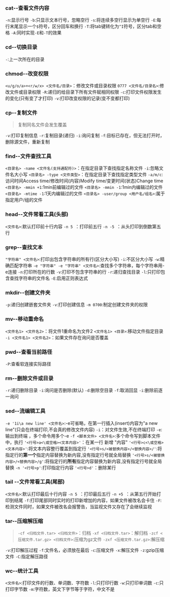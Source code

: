 ### cat--查看文件内容
`-n`:显示行号
`-b`:只显示文本行号，忽略空行
`-s`:将连续多空行显示为单空行
`-E`:每行末尾显示一个`$`符号，区分回车和换行
`-T`:将tab键转化为`^I`符号，区分tab和空格
`-A`:同时实现`-E`和`-T`的效果
### cd--切换目录
`-`:上一次所在的目录
### chmod--改变权限
`<u/g/o/a>+<r/w/x> <文件名/目录>`：修改文件或目录权限
`0777 <文件名/目录名>`:修改文件或目录权限
`-R`:递归的给目录下所有文件赋相同权限
`-c`:打印文件权限发生的变化(只有变了才打印)
`-v`:打印改变权限的记录(变不变都打印)
### cp--复制文件
>复制同名文件会发生覆盖

`-v`:打印复制信息
`-r`:复制目录(递归)
`-i`:询问复制
`-f`:目标已存在，但无法打开时，删除源文件，重新复制
### find--文件查找工具
`<目录名> -name <文件名(支持通配符)>`：在指定目录下查找指定名称文件
`-i`:忽略文件名大小写
`<目录名> -type <文件类型>`：在指定目录下查找指定类型文件
`-a/m/c`:访问时间Access time/修改时间(内容)Modify time/变更时间(状态)Change time
`<目录名> -mmin +1`:1min前编辑过的文件
`<目录名> -mmin -1`:1min内编辑过的文件
`<目录名> -mtime -1`:1天内编辑过的文件
`<目录名> -user/group <用户名/组名>`:属于指定用户/组的文件
### head--文件常看工具(头部)
`<文件名>`:默认打印前十行内容
`-n 5 `：打印前五行
`-n -5 `：从头打印到倒数第五行
### grep--查找文本
`"字符串" <文件名>`:打印出包含字符串的所有行(区分大小写)
`-i`:不区分大小写
`-w`:精确匹配字符串
`-e "字符串" -e "字符串" <文件名>`:查找多个字符串，每个字符串用-e连接
`-n`:打印所在的行数
`-v`:打印不包含字符串的行
`-r`:递归查找目录
`-l`:只打印包含查找字符串的文件名
`-E`:启用正则表达式
### mkdir--创建文件夹
`-p`:递归创建嵌套文件夹
`-v`:打印创建信息
`-m 0700`:制定创建文件夹的权限
### mv--移动重命名
`<文件名1> <文件名2>`：将文件1重命名为文件2
`<文件名1> <目录>`:移动文件指定目录
`-i <文件名1> <文件名2>`：如果文件存在询问是否覆盖
### pwd--查看当前路径
`-P`:查看软连接实际路径
### rm--删除文件或目录
`-r`:递归删除目录
`-i`:询问是否删除(默认)
`-d`:删除空目录
`-f`:取消回显
`-i`:删除前逐一询问
### sed--流编辑工具
`-e '1i\a new line' <文件名>`:-e可省略，在第一行插入(insert)内容为"a new line"(只会在终端打印,不会真的修改文件内容)
`-i`：对文件生效,不在终端打印
`-e`:输出到终端 ，多个命令用多个-e
`-f <脚本文件> <文件名>`:多个命令写到脚本文件中，执行
`'<行号>a<\或空格><文本内容>'`：在某一行    新增     "内容"
`'<行号>c<\或空格><文本内容>'`:将文本内容整行覆盖到指定行
`'<行号>s/<被替换内容>/<替换内容>/'`:将指定行的**第一个**指定内容替换为新内容,没有指定行号就全局替换
`'<行号>s/<被替换内容>/<替换内容>/g'`:将指定行的**所有**指定内容替换为新内容,没有指定行号就全局替换
`-n '<行号>p'`:打印指定行内容
`'<行号>d'`：删除某行
### tail --文件常看工具(尾部)
`<文件名>`:默认打印最后十行内容
`-n 5 `：打印最后五行
`-n +5 `：从第五行开始打印到结尾
`-f`:打印尾部同时实时的打印新增加的内容，如果文件被改名会卡住
`-F`:检测文件同时，如果文件被改名会报警告，当监视文件又存在了会继续监视
### tar--压缩解压缩
>`-cf <归档文件.tar> <归档文件>`：归档
  `-xf <归档文件.tar>`：解归档
  `-zcf <压缩文件.tar.gz> <归档文件>`:压缩为gz文件
  `-zxf <压缩文件.tar.gz>`:解压缩

`-v`:打印解压过程
`-f`:文件名，必须放在最后
`-c`:压缩文件
`-x`:解压文件
`-z`:gzip压缩文件
`-C`:指定解压路径
### wc--统计工具
`<文件名>`:打印文件的行数、单词数、字符数
`-l`:只打印行数
`-w`:只打印单词数
`-c`:只打印字节数
`-m`:字符数，英文下字节等于字符，中文不是
